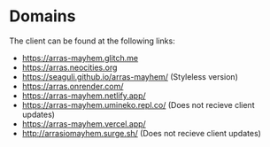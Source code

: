 # Domains
The client can be found at the following links:

- <https://arras-mayhem.glitch.me>
- <https://arras.neocities.org>
- <https://seaguli.github.io/arras-mayhem/> (Styleless version)
- <https://arras.onrender.com/> 
- <https://arras-mayhem.netlify.app/>
- <https://arras-mayhem.umineko.repl.co/> (Does not recieve client updates)
- <https://arras-mayhem.vercel.app/>
- <http://arrasiomayhem.surge.sh/> (Does not recieve client updates)